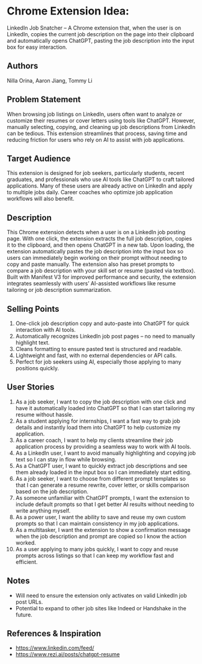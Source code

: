 # Chrome Extension Idea:  
LinkedIn Job Snatcher – A Chrome extension that, when the user is on LinkedIn, copies the current job description on the page into their clipboard and automatically opens ChatGPT, pasting the job description into the input box for easy interaction.

## Authors  
Nilla Orina, Aaron Jiang, Tommy Li

## Problem Statement  
When browsing job listings on LinkedIn, users often want to analyze or customize their resumes or cover letters using tools like ChatGPT. However, manually selecting, copying, and cleaning up job descriptions from LinkedIn can be tedious. This extension streamlines that process, saving time and reducing friction for users who rely on AI to assist with job applications.

## Target Audience  
This extension is designed for job seekers, particularly students, recent graduates, and professionals who use AI tools like ChatGPT to craft tailored applications. Many of these users are already active on LinkedIn and apply to multiple jobs daily. Career coaches who optimize job application workflows will also benefit.

## Description  
This Chrome extension detects when a user is on a LinkedIn job posting page. With one click, the extension extracts the full job description, copies it to the clipboard, and then opens ChatGPT in a new tab. Upon loading, the extension automatically pastes the job description into the input box so users can immediately begin working on their prompt without needing to copy and paste manually. The extension also has preset prompts to compare a job description with your skill set or resume (pasted via textbox). Built with Manifest V3 for improved performance and security, the extension integrates seamlessly with users’ AI-assisted workflows like resume tailoring or job description summarization.

## Selling Points  
1. One-click job description copy and auto-paste into ChatGPT for quick interaction with AI tools.  
2. Automatically recognizes LinkedIn job post pages – no need to manually highlight text.  
3. Cleans formatting to ensure pasted text is structured and readable.  
4. Lightweight and fast, with no external dependencies or API calls.  
5. Perfect for job seekers using AI, especially those applying to many positions quickly.

## User Stories  

1. As a job seeker, I want to copy the job description with one click and have it automatically loaded into ChatGPT so that I can start tailoring my resume without hassle.  
2. As a student applying for internships, I want a fast way to grab job details and instantly load them into ChatGPT to help customize my application.  
3. As a career coach, I want to help my clients streamline their job application process by providing a seamless way to work with AI tools.  
4. As a LinkedIn user, I want to avoid manually highlighting and copying job text so I can stay in flow while browsing.  
5. As a ChatGPT user, I want to quickly extract job descriptions and see them already loaded in the input box so I can immediately start editing.
6. As a job seeker, I want to choose from different prompt templates so that I can generate a resume rewrite, cover letter, or skills comparison based on the job description.
7. As someone unfamiliar with ChatGPT prompts, I want the extension to include default prompts so that I get better AI results without needing to write anything myself.
8. As a power user, I want the ability to save and reuse my own custom prompts so that I can maintain consistency in my job applications.
9. As a multitasker, I want the extension to show a confirmation message when the job description and prompt are copied so I know the action worked.
10. As a user applying to many jobs quickly, I want to copy and reuse prompts across listings so that I can keep my workflow fast and efficient.

## Notes  
- Will need to ensure the extension only activates on valid LinkedIn job post URLs.   
- Potential to expand to other job sites like Indeed or Handshake in the future.

## References & Inspiration  
- https://www.linkedin.com/feed/
- https://www.rezi.ai/posts/chatgpt-resume


